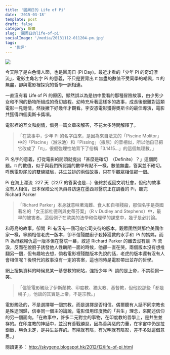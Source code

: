 ```yaml
---
title: '圓周日的 Life of Pi'
date: '2015-03-18'
template: post
draft: false
category: 銀幕
slug: '圓周日的life-of-pi'
socialImage: '/media/20131112-011204-pm.jpg'
tags:
  - '影評'
---
```


![](/media/20131112-011204-pm.jpg)

今天除了是白色情人節，也是圓周日 (Pi Day)。最近才看的「少年 Pi 的奇幻漂流」，電影主角名字 Pi 的意義，不只是要背出 π 無盡的數值不受同學的嘲諷，π 的無盡，卻與電影裡探究的哲學一脈相連。

一直沒有看 Life of Pi 的原因，顯然誤以為是初中愛看的那種冒險故事，由少男少女和不同的動物所組成的奇幻旅程。幼時充斥著這樣多的故事，成長後很難對這類電影一見鍾情，然後撇下好幾年才觀看。李安憑電影獲得奧斯卡的最佳導演，電影共獲得四個奧斯卡獎項。

電影裡的互文和劇情，借另一篇文章來解答，不花太多時間解釋了。

> 「在故事中，少年 Pi 的名字由來，是因為來自法文的「Piscine Molitor」中的「Piscine」（游泳池）和「Pissing」（撒尿）的音相似，所以他自已把它改成了「π」，很倔強理性地背下了俗稱「3.1415...」的這個無理數。」

Pi 名字的意義，打從電影的開頭就提出「甚麼是確切  （Definite）？」這個問題。π 的數值，似乎與我們所認識的數學有點不一樣，數值無盡，答案並不確切。呼應電影尾段的雙線結局，共生並排的兩個故事，只在乎觀眾相信那一個。

Pi 在海上漂流  227 天（22/7 的答案也是…）後終於返回文明社會，但他的故事沒有人相信，日本保險公司派員尋訪遠在墨西哥醫院正在調養的 Pi，聽完 Richard Parker

> 「Richard Parker」本身就意味著海難、食人和自相殘殺，那個名字是英國著名的「女王訴杜德利與史蒂芬案」（R v Dudley and Stephens）中，最早的被害者。這個例子在歐美的法學和倫理學的課堂中，幾乎是必討論。

和奇島的故事，卻問  Pi 有沒有一個可向公司交待的版本。觀眾固然與那位美國作家一樣，寧願相信老虎一版本，卻不信殘酷廚子殺掉獲救的水手和  Pi 的媽媽，而 Pi 為母親報仇這一版本但在醫院一幕，敘述 Richard Parker 的離去沒有讓  Pi 流淚，反而在說廚子誘發他人性醜陋一面的時候，他卻一直在哭。兩個版本沒有想推翻另一個，但有趣地去想，倘若電影裡殘酷版本先說的話，老虎的版本還有沒有人會相信呢？後現代的敘事沒有一定的答案，這也同時是電影帶出並存的哲學。

網上搜集資料的時候見某一基督教的網站，強指少年 Pi  談的是上帝，不禁菀爾一笑。

> 「儘管電影觸及了伊斯蘭教、印度教、猶太教、基督教，但他說那些「都是幌子」，他談的其實是上帝，不是宗教。」

電影觸及的，不是選擇哪一個宗教，而是選擇是否相信。偶爾聽有人話不同宗教也是殊途同歸，信奉同一個主的論說，電影借用印度教的「共生」理念，來闡述信仰的另一個面向。「在故事中，許多二元對立的事物，在印度教的哲學上，是共生並存的。在印度教的神話中，並沒有善戰勝惡，因為善與惡的力量，在宇宙中仍是拉鉅戰，勝負未定，是共生並存的。有陽就有陰，有光明就有陰影，差不多就這個意思。」

閱讀更多：
http://skygene.blogspot.hk/2012/12/life-of-pi.html
